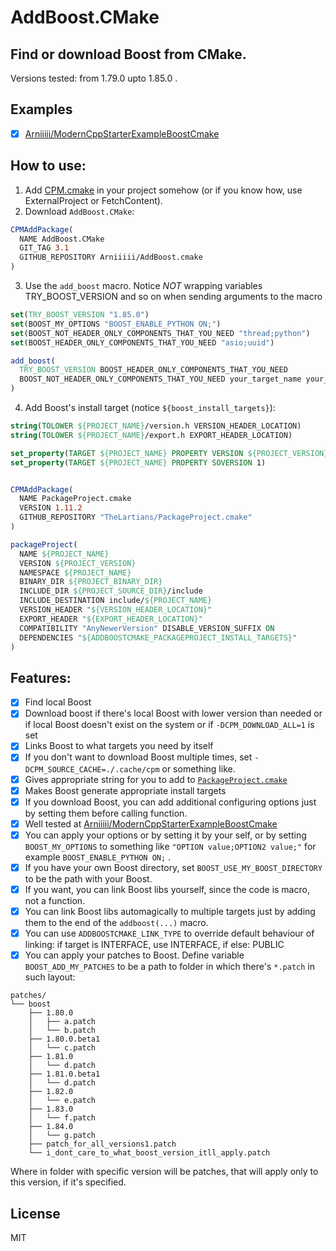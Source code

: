 # AddBoost.CMake

## Find or download Boost from CMake. 

Versions tested: from 1.79.0 upto 1.85.0 .

## Examples

- [x] [Arniiiii/ModernCppStarterExampleBoostCmake](https://github.com/Arniiiii/ModernCppStarterExampleBoostCmake)

## How to use:

1. Add [CPM.cmake](https://github.com/cpm-cmake/CPM.cmake?tab=readme-ov-file#adding-cpm) in your project somehow (or if you know how, use ExternalProject or FetchContent).
2. Download `AddBoost.CMake`:

```cmake
CPMAddPackage(
  NAME AddBoost.CMake
  GIT_TAG 3.1
  GITHUB_REPOSITORY Arniiiii/AddBoost.cmake
)
```
3. Use the `add_boost` macro. Notice *NOT* wrapping variables TRY_BOOST_VERSION and so on when sending arguments to the macro
```cmake
set(TRY_BOOST_VERSION "1.85.0")
set(BOOST_MY_OPTIONS "BOOST_ENABLE_PYTHON ON;")
set(BOOST_NOT_HEADER_ONLY_COMPONENTS_THAT_YOU_NEED "thread;python")
set(BOOST_HEADER_ONLY_COMPONENTS_THAT_YOU_NEED "asio;uuid")

add_boost(
  TRY_BOOST_VERSION BOOST_HEADER_ONLY_COMPONENTS_THAT_YOU_NEED
  BOOST_NOT_HEADER_ONLY_COMPONENTS_THAT_YOU_NEED your_target_name your_target_name2 your_target_name...
)
```
4. Add Boost's install target (notice `${boost_install_targets}`):
```cmake
string(TOLOWER ${PROJECT_NAME}/version.h VERSION_HEADER_LOCATION)
string(TOLOWER ${PROJECT_NAME}/export.h EXPORT_HEADER_LOCATION)

set_property(TARGET ${PROJECT_NAME} PROPERTY VERSION ${PROJECT_VERSION})
set_property(TARGET ${PROJECT_NAME} PROPERTY SOVERSION 1)


CPMAddPackage(
  NAME PackageProject.cmake
  VERSION 1.11.2
  GITHUB_REPOSITORY "TheLartians/PackageProject.cmake"
)

packageProject(
  NAME ${PROJECT_NAME}
  VERSION ${PROJECT_VERSION}
  NAMESPACE ${PROJECT_NAME}
  BINARY_DIR ${PROJECT_BINARY_DIR}
  INCLUDE_DIR ${PROJECT_SOURCE_DIR}/include
  INCLUDE_DESTINATION include/${PROJECT_NAME}
  VERSION_HEADER "${VERSION_HEADER_LOCATION}" 
  EXPORT_HEADER "${EXPORT_HEADER_LOCATION}"
  COMPATIBILITY "AnyNewerVersion" DISABLE_VERSION_SUFFIX ON
  DEPENDENCIES "${ADDBOOSTCMAKE_PACKAGEPROJECT_INSTALL_TARGETS}"
)

```

## Features:  

 - [x] Find local Boost
 - [x] Download boost if there's local Boost with lower version than needed or if local Boost doesn't exist on the system or if `-DCPM_DOWNLOAD_ALL=1` is set 
 - [x] Links Boost to what targets you need by itself
 - [x] If you don't want to download Boost multiple times, set `-DCPM_SOURCE_CACHE=./.cache/cpm` or something like.
 - [x] Gives appropriate string for you to add to [`PackageProject.cmake`](https://github.com/TheLartians/PackageProject.cmake)
 - [x] Makes Boost generate appropriate install targets
 - [x] If you download Boost, you can add additional configuring options just by setting them before calling function.
 - [x] Well tested at [Arniiiii/ModernCppStarterExampleBoostCmake](https://github.com/Arniiiii/ModernCppStarterExampleBoostCmake)
 - [x] You can apply your options or by setting it by your self, or by setting `BOOST_MY_OPTIONS` to something like `"OPTION value;OPTION2 value;"` for example `BOOST_ENABLE_PYTHON ON;` .
 - [x] If you have your own Boost directory, set `BOOST_USE_MY_BOOST_DIRECTORY` to be the path with your Boost.
 - [x] If you want, you can link Boost libs yourself, since the code is macro, not a function.
 - [x] You can link Boost libs automagically to multiple targets just by adding them to the end of the `addboost(...)` macro.
 - [x] You can use `ADDBOOSTCMAKE_LINK_TYPE` to override default behaviour of linking: if target is INTERFACE, use INTERFACE, if else: PUBLIC
 - [x] You can apply your patches to Boost. Define variable `BOOST_ADD_MY_PATCHES` to be a path to folder in which there's  `*.patch` in such layout:
```
patches/
└── boost
    ├── 1.80.0
    │   ├── a.patch
    │   └── b.patch
    ├── 1.80.0.beta1
    │   └── c.patch
    ├── 1.81.0
    │   └── d.patch
    ├── 1.81.0.beta1
    │   └── d.patch
    ├── 1.82.0
    │   └── e.patch
    ├── 1.83.0
    │   └── f.patch
    ├── 1.84.0
    │   └── g.patch
    ├── patch_for_all_versions1.patch
    └── i_dont_care_to_what_boost_version_itll_apply.patch
```

Where in folder with specific version will be patches, that will apply only to this version, if it's specified.

## License
MIT
